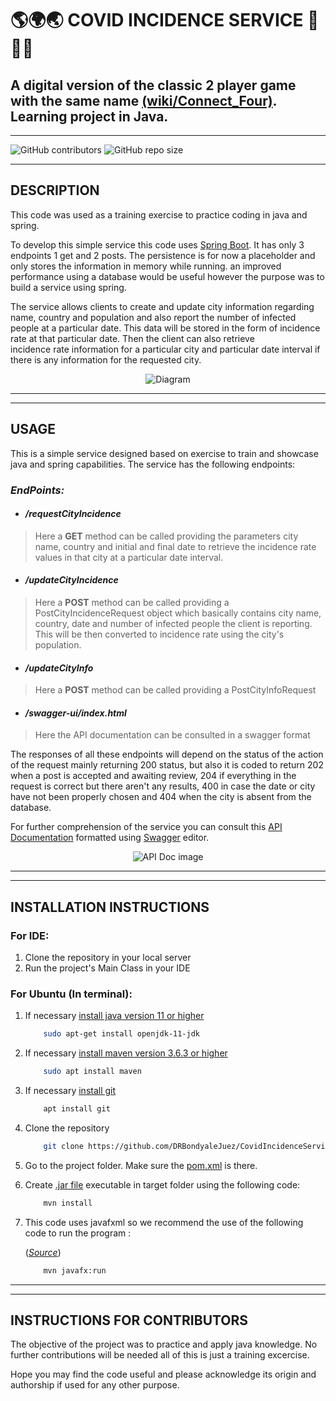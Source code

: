 # 🌎🌍🌏 __COVID INCIDENCE SERVICE__ 🦠😷📝
## A digital version of the classic 2 player game with the same name [(wiki/Connect_Four)](https://en.wikipedia.org/wiki/Connect_Four). Learning project in Java.
___

![GitHub contributors](https://img.shields.io/github/contributors/DRBondyaleJuez/CovidIncidenceService)
![GitHub repo size](https://img.shields.io/github/repo-size/DRBondyaleJuez/CovidIncidenceService)
___

## __DESCRIPTION__
This code was used as a training exercise to practice coding in java and spring.

To develop this simple service this code uses [Spring Boot](https://spring.io/projects/spring-boot). It has only 3 endpoints 1 get and 2 posts.
The persistence is for now a placeholder and only stores the information in memory while running. an improved performance
using a database would be useful however the purpose was to build a service using spring.

The service allows clients to create and update city information regarding name, country and population and also report the number of infected people at a particular date.
This data will be stored in the form of incidence rate at that particular date. Then the client can also retrieve  
incidence rate information for a particular city and particular date interval if there is any information for the requested city.


<div style="text-align: center;">

![Diagram](https://user-images.githubusercontent.com/98281752/229177577-cca645d0-9bf1-4e34-8476-4ecb02684b37.png)

</div>

___
___

## __USAGE__
This is a simple service designed based on exercise to train and showcase java and spring capabilities. The service has the following endpoints:

### _EndPoints:_
<!-- OL -->
- #### _/requestCityIncidence_

> Here a __GET__ method can be called providing the parameters city name, country and initial and final date to retrieve the incidence rate 
values in that city at a particular date interval.

- #### _/updateCityIncidence_

>  Here a __POST__ method can be called providing a PostCityIncidenceRequest object which basically contains city name, country, date and number 
of infected people the client is reporting. This will be then converted to incidence rate using the city's population.

- #### _/updateCityInfo_

> Here a __POST__ method can be called providing a PostCityInfoRequest
 
- #### _/swagger-ui/index.html_

> Here the API documentation can be consulted in a swagger format

The responses of all these endpoints will depend on the status of the action of the request mainly returning 200 status, but also it is
coded to return 202 when a post is accepted and awaiting review, 204 if everything in the request is correct but there aren't 
any results, 400 in case the date or city have not been properly chosen and 404 when the city is absent from the database.

For further comprehension of the service you can consult this [API Documentation](https://app.swaggerhub.com/apis-docs/DANFL4_1/CovidIncidenceService/1.0.0) formatted using [Swagger](https://swagger.io/) editor.


<div style="text-align: center;">

![API Doc image](https://user-images.githubusercontent.com/98281752/229496766-6d0f8b2a-5667-43ba-8cc5-da9a174be474.png)

</div>

___
___

## __INSTALLATION INSTRUCTIONS__
### __For IDE:__
<!-- OL -->
1. Clone the repository in your local server
2. Run the project's Main Class in your IDE

### __For Ubuntu (In terminal):__
<!-- OL -->
1. If necessary [install java version 11 or higher](https://stackoverflow.com/questions/52504825/how-to-install-jdk-11-under-ubuntu)

    ```bash
        sudo apt-get install openjdk-11-jdk
    ```


2. If necessary [install maven version 3.6.3 or higher](https://phoenixnap.com/kb/install-maven-on-ubuntu)

   ```bash 
       sudo apt install maven
   ``` 

3. If necessary [install git](https://www.digitalocean.com/community/tutorials/how-to-install-git-on-ubuntu-20-04)

   ```bash 
       apt install git
   ```

4. Clone the repository

   ```bash 
       git clone https://github.com/DRBondyaleJuez/CovidIncidenceService.git
   ```

5. Go to the project folder. Make sure the [pom.xml](https://maven.apache.org/guides/introduction/introduction-to-the-pom.html) is there.

6.  Create [.jar file](https://en.wikipedia.org/wiki/JAR_(file_format)) executable in target folder using the following code:

    ```bash
		mvn install 
    ```

7. This code uses javafxml so we recommend the use of the following code  to run the program :

   ([*Source*](https://github.com/openjfx/javafx-maven-plugin))

   ```bash 
       mvn javafx:run
   ```

___
___
## __INSTRUCTIONS FOR CONTRIBUTORS__
The objective of the project was to practice and apply java knowledge. No further contributions will be needed all of this is just a training excercise.

Hope you may find the code useful and please acknowledge its origin and authorship if used for any other purpose.